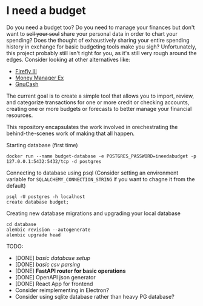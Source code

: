 # I need a budget
Do you need a budget too? Do you need to manage your finances but don't want to ~~sell your soul~~ share your personal data in order to chart your spending? Does the thought of exhaustively sharing your entire spending history in exchange for basic budgeting tools make you sigh? Unfortunately, this project probably still isn't right for you, as it's still very rough around the edges. Consider looking at other alternatives like:

*  [Firefly III](https://github.com/firefly-iii/firefly-iii)
*  [Money Manager Ex](https://github.com/moneymanagerex/moneymanagerex)
*  [GnuCash](https://github.com/Gnucash/gnucash)

The current goal is to create a simple tool that allows you to import, review, and categorize transactions for one or more credit or checking accounts, creating one or more budgets or forecasts to better manage your financial resources.

This repository encapsulates the work involved in orechestrating the behind-the-scenes work of making that all happen. 

Starting database (first time)

```
docker run --name budget-database -e POSTGRES_PASSWORD=ineedabudget -p 127.0.0.1:5432:5432/tcp -d postgres
```

Connecting to database using psql
(Consider setting an environment variable for `SQLALCHEMY_CONNECTION_STRING` if you want to chagne it from the default)
```
psql -U postgres -h localhost
create database budget;
```

Creating new database migrations and upgrading your local database
```
cd database
alembic revision --autogenerate
alembic upgrade head
```

TODO: 
* [DONE] *basic database setup*
* [DONE] *basic csv parsing*
* [DONE] **FastAPI router for basic operations**
* [DONE] OpenAPI json generator
* [DONE] React App for frontend
* Consider reimplementing in Electron?
* Consider using sqlite database rather than heavy PG database?